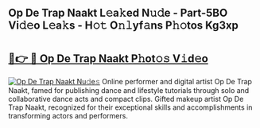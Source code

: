 ## Op De Trap Naakt L𝚎a𝚔ed N𝚞𝚍e - Part-5BO Vi𝚍𝚎o L𝚎a𝚔s - H𝚘𝚝 O𝚗𝚕yf𝚊ns P𝚑𝚘tos Kg3xp

# <h2><a href="http://kf2j00a.oniu.top/?m=Op+De+Trap+Naakt">🔗👉 🔴 Op De Trap Naakt P𝚑ot𝚘𝚜 V𝚒d𝚎o</a></h2>

[![Op De Trap Naakt Nu𝚍e𝚜](https://i.imgur.com/0qMVB7G.gif)](http://kf2j00a.oniu.top/?m=Op+De+Trap+Naakt)
Online performer and digital artist Op De Trap Naakt, famed for publishing dance and lifestyle tutorials through solo and collaborative dance acts and compact clips. Gifted makeup artist Op De Trap Naakt, recognized for their exceptional skills and accomplishments in transforming actors and performers.  
